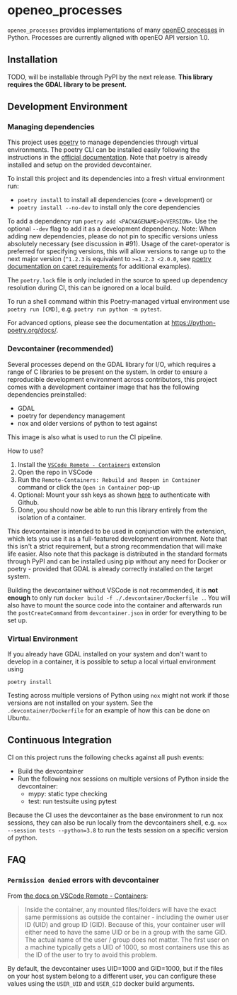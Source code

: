 # openeo_processes
`openeo_processes` provides implementations of many [openEO processes](https://github.com/Open-EO/openeo-processes) in Python.
Processes are currently aligned with openEO API version 1.0.

## Installation
TODO, will be installable through PyPI by the next release.
**This library requires the GDAL library to be present.**

## Development Environment
### Managing dependencies
This project uses [poetry](https://github.com/python-poetry/poetry) to manage dependencies through virtual environments. The poetry CLI can be installed easily following the instructions in the [official documentation](https://python-poetry.org/docs/master/#installing-with-the-official-installer). Note that poetry is already installed and setup on the provided devcontainer. 

To install this project and its dependencies into a fresh virtual environment run:
- `poetry install` to install all dependencies (core + development)
or
- `poetry install --no-dev` to install only the core dependencies

To add a dependency run `poetry add <PACKAGENAME>@<VERSION>`. Use the optional `--dev` flag to add it as a development dependency. 
Note: When adding new dependencies, please do not pin to specific versions unless absolutely necessary (see discussion in #91). Usage of the caret-operator is preferred for specifying versions, this will allow versions to range up to the next major version (`^1.2.3` is equivalent to	`>=1.2.3 <2.0.0`, see [poetry documentation on caret requirements](https://python-poetry.org/docs/master/dependency-specification#caret-requirements) for additional examples).

The `poetry.lock` file is only included in the source to speed up dependency resolution during CI, this can be ignored on a local build. 

To run a shell command within this Poetry-managed virtual environment use `poetry run [CMD]`, e.g. `poetry run python -m pytest`.

For advanced options, please see the documentation at https://python-poetry.org/docs/.

### Devcontainer (recommended)
Several processes depend on the GDAL library for I/O, which requires a range of C libraries to be present on the system.
In order to ensure a reproducible development environment across contributors, this project comes with a development container image that has the following dependencies preinstalled:
- GDAL
- poetry for dependency management
- nox and older versions of python to test against 

This image is also what is used to run the CI pipeline.

How to use?
1) Install the [`VSCode Remote - Containers`](https://code.visualstudio.com/docs/remote/containers) extension
2) Open the repo in VSCode
3) Run the `Remote-Containers: Rebuild and Reopen in Container` command or click the `Open in Container` pop-up
4) Optional: Mount your ssh keys as shown [here](https://code.visualstudio.com/docs/remote/containers#_sharing-git-credentials-with-your-container) to authenticate with Github.
5) Done, you should now be able to run this library entirely from the isolation of a container.

This devcontainer is intended to be used in conjunction with the extension, which lets you use it as a full-featured development environment. Note that this isn't a strict requirement, but a strong recommendation that will make life easier. Also note that this package is distributed in the standard formats through PyPI and can be installed using pip without any need for Docker or poetry - provided that GDAL is already correctly installed on the target system.

Building the devcontainer without VSCode is not recommended, it is **not enough** to only run `docker build -f ./.devcontainer/Dockerfile .`. You will also have to mount the source code into the container and afterwards run the `postCreateCommand` from `devcontainer.json` in order for everything to be set up.

### Virtual Environment
If you already have GDAL installed on your system and don't want to develop in a container, it is possible to setup a local virtual environment using
```
poetry install
```

Testing across multiple versions of Python using `nox` might not work if those versions are not installed on your system. See the `.devcontainer/Dockerfile` for an example of how this can be done on Ubuntu. 


## Continuous Integration
CI on this project runs the following checks against all push events:
- Build the devcontainer
- Run the following nox sessions on multiple versions of Python inside the devcontainer:
    - mypy: static type checking
    - test: run testsuite using pytest

Because the CI uses the devcontainer as the base environment to run nox sessions, they can also be run locally from the devcontainers shell, e.g. 
`nox --session tests --python=3.8` to run the tests session on a specific version of python.

## FAQ
### `Permission denied` errors with devcontainer 
From [the docs on VSCode Remote - Containers](https://code.visualstudio.com/remote/advancedcontainers/add-nonroot-user):
> Inside the container, any mounted files/folders will have the exact same permissions as outside the container - including the owner user ID (UID) and group ID (GID). Because of this, your container user will either need to have the same UID or be in a group with the same GID. The actual name of the user / group does not matter. The first user on a machine typically gets a UID of 1000, so most containers use this as the ID of the user to try to avoid this problem.

By default, the devcontainer uses UID=1000 and GID=1000, but if the files on your host system belong to a different user, you can configure these values using the `USER_UID` and `USER_GID` docker build arguments.  
